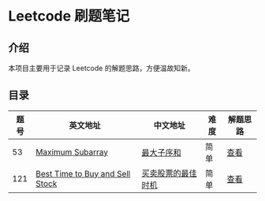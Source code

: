 # Leetcode 刷题笔记

## 介绍

本项目主要用于记录 Leetcode 的解题思路，方便温故知新。

## 目录

| 题号 | 英文地址                                                     | 中文地址                                                     | 难度 | 解题思路                                                  |
| ---- | ------------------------------------------------------------ | ------------------------------------------------------------ | ---- | --------------------------------------------------------- |
| 53   | [Maximum Subarray](https://leetcode.com/problems/maximum-subarray/) | [最大子序和](https://leetcode-cn.com/problems/maximum-subarray/) | 简单 | [查看](./problems/53.maximum-subarray.md)                 |
| 121  | [Best Time to Buy and Sell Stock](https://leetcode.com/problems/best-time-to-buy-and-sell-stock/) | [买卖股票的最佳时机](https://leetcode-cn.com/problems/best-time-to-buy-and-sell-stock/) | 简单 | [查看](./problems/121.best-time-to-buy-and-sell-stock.md) |

